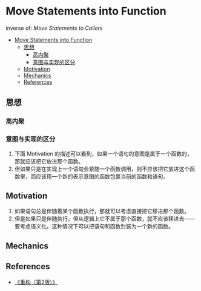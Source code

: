 # Move Statements into Function

inverse of: *Move Statements to Callers*


<!-- TOC -->

- [Move Statements into Function](#move-statements-into-function)
    - [思想](#思想)
        - [高内聚](#高内聚)
        - [意图与实现的区分](#意图与实现的区分)
    - [Motivation](#motivation)
    - [Mechanics](#mechanics)
    - [References](#references)

<!-- /TOC -->


## 思想
### 高内聚

### 意图与实现的区分
1. 下面 Motivation 的描述可以看到，如果一个语句的意图是属于一个函数的，那就应该把它放进那个函数。
2. 但如果只是在实现上一个语句会紧随一个函数调用，则不应该把它放进这个函数里，而应该用一个新的表示意图的函数包裹当前的函数和语句。


## Motivation
1. 如果语句总是伴随着某个函数执行，那就可以考虑直接把它移进那个函数。
2. 但是如果只是伴随执行，但从逻辑上它不属于那个函数，就不应该移进去——要考虑语义化。这种情况下可以把语句和函数封装为一个新的函数。


## Mechanics


## References
* [《重构（第2版）》](https://book.douban.com/subject/33400354/)
